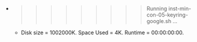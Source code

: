 * >>>>>>>>> Running inst-min-con-05-keyring-google.sh ...
  * Disk size = 1002000K. Space Used = 4K. Runtime = 00:00:00:00.
